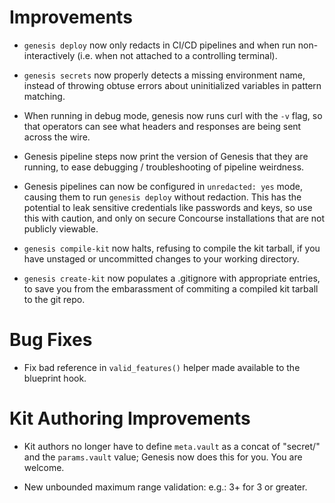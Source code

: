 # Improvements

- `genesis deploy` now only redacts in CI/CD pipelines and when
  run non-interactively (i.e. when not attached to a controlling
  terminal).

- `genesis secrets` now properly detects a missing environment
  name, instead of throwing obtuse errors about uninitialized
  variables in pattern matching.

- When running in debug mode, genesis now runs curl with the `-v`
  flag, so that operators can see what headers and responses are
  being sent across the wire.

- Genesis pipeline steps now print the version of Genesis that
  they are running, to ease debugging / troubleshooting of
  pipeline weirdness.

- Genesis pipelines can now be configured in `unredacted: yes`
  mode, causing them to run `genesis deploy` without redaction.
  This has the potential to leak sensitive credentials like
  passwords and keys, so use this with caution, and only on
  secure Concourse installations that are not publicly viewable.

- `genesis compile-kit` now halts, refusing to compile the kit
  tarball, if you have unstaged or uncommitted changes to your
  working directory.

- `genesis create-kit` now populates a .gitignore with appropriate
  entries, to save you from the embarassment of commiting a
  compiled kit tarball to the git repo.

# Bug Fixes

- Fix bad reference in `valid_features()` helper made available to
  the blueprint hook.

# Kit Authoring Improvements

- Kit authors no longer have to define `meta.vault` as a concat of
  "secret/" and the `params.vault` value; Genesis now does this
  for you.  You are welcome.

- New unbounded maximum range validation: e.g.: 3+ for 3 or greater.

